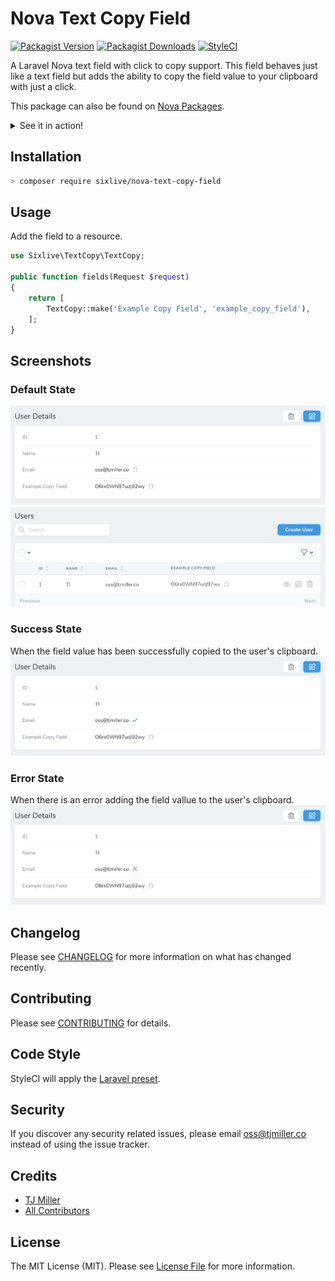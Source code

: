 # Nova Text Copy Field

[![Packagist Version](https://img.shields.io/packagist/vpre/sixlive/nova-text-copy-field.svg?style=flat-square)](https://packagist.org/packages/sixlive/nova-text-copy-field)
[![Packagist Downloads](https://img.shields.io/packagist/dt/sixlive/nova-text-copy-field.svg?style=flat-square)](https://packagist.org/packages/sixlive/nova-text-copy-field)
[![StyleCI](https://github.styleci.io/repos/152124692/shield)](https://github.styleci.io/repos/152124692)

A Laravel Nova text field with click to copy support. This field behaves just like a text field but adds the ability to copy the field value to your clipboard with just a click.

This package can also be found on [Nova Packages](https://novapackages.com/packages/sixlive/nova-text-copy-field).

<details><summary>See it in action!</summary>
<p><img src=".docs/animated.gif" alt="animated screenshot" /></p>
</details>

## Installation

```bash
> composer require sixlive/nova-text-copy-field
```

## Usage
Add the field to a resource.

```php
use Sixlive\TextCopy\TextCopy;

public function fields(Request $request)
{
    return [
        TextCopy::make('Example Copy Field', 'example_copy_field'),
    ];
}
```

## Screenshots
### Default State
![default](.docs/default.png)
![default](.docs/index.png)

### Success State
When the field value has been successfully copied to the user's clipboard.
![success](.docs/success.png)

### Error State
When there is an error adding the field vallue to the user's clipboard.
![error](.docs/error.png)

## Changelog
Please see [CHANGELOG](CHANGELOG.md) for more information on what has changed recently.

## Contributing
Please see [CONTRIBUTING](CONTRIBUTING.md) for details.

## Code Style
StyleCI will apply the [Laravel preset](https://docs.styleci.io/presets#laravel).

## Security
If you discover any security related issues, please email oss@tjmiller.co instead of using the issue tracker.

## Credits
- [TJ Miller](https://github.com/sixlive)
- [All Contributors](../../contributors)

## License
The MIT License (MIT). Please see [License File](LICENSE.md) for more information.
